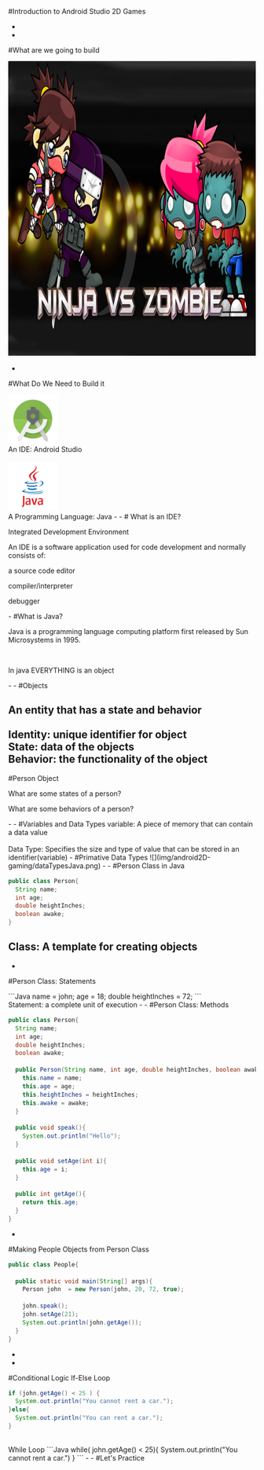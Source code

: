 #Introduction to Android Studio 2D Games

-
-
#What are we going to build

<img src="img/android2D-gaming/ninja_splash.png" height="600" width="700">

-
#What Do We Need to Build it

<img src="img/android2D-gaming/androidstudio.png" height="100" width="100">
<br>
An IDE: Android Studio
<br>
<br>
<img src="img/android2D-gaming/java.png" height="100" width="100">
<br>
A Programming Language: Java
-
-
# What is an IDE?
<p class="fragment fade-up">Integrated Development Environment</p>
<p class="fragment fade-up">An IDE is a software application used for code development and normally consists of:</p>
<p class="fragment fade-up"> a source code editor</p>
<p class="fragment fade-up"> compiler/interpreter</p>
<p class="fragment fade-up"> debugger</p>
-
#What is Java?
<p class="fragment fade-up">Java is a programming language computing platform first released by Sun Microsystems in 1995.</p>
<br>
<p class="fragment fade-up"> In java EVERYTHING is an object</p>
-
-
#Objects

An entity that has a state and behavior
<br>
<br>
Identity: unique identifier for object
<br>
State: data of the objects
<br>
Behavior: the functionality of the object
-
#Person Object
<p class="fragment fade-up">What are some states of a person?</p>
<p class="fragment fade-up">What are some behaviors of a person?</p>
-
-
#Variables and Data Types
variable: A piece of memory that can contain a data value
<br>
<br>
Data Type: Specifies the size and type of value that can be stored in an identifier(variable)
-
#Primative Data Types
![](img/android2D-gaming/dataTypesJava.png)
-
-
#Person Class in Java

```Java
public class Person{
  String name;
  int age;
  double heightInches;
  boolean awake;
}  
```
Class: A template for creating objects
-
-
#Person Class: Statements
<div class="fragment fade-up">
```Java
name = john;
age = 18;
double heightInches = 72;
```
</div>
Statement: a complete unit of execution
-
-
#Person Class: Methods

```Java
public class Person{
  String name;
  int age;
  double heightInches;
  boolean awake;

  public Person(String name, int age, double heightInches, boolean awake){
    this.name = name;
    this.age = age;
    this.heightInches = heightInches;
    this.awake = awake;
  }

  public void speak(){
    System.out.println("Hello");
  }

  public void setAge(int i){
    this.age = i;
  }

  public int getAge(){
    return this.age;
  }
}  
```
-
#Making People Objects from Person Class
```Java
public class People{

  public static void main(String[] args){
    Person john  = new Person(john, 20, 72, true);

    john.speak();
    john.setAge(21);
    System.out.println(john.getAge());
  }
}
```
-
-
#Conditional Logic
If-Else Loop
```Java
if (john.getAge() < 25 ) {
  System.out.println("You cannot rent a car.");
}else{
  System.out.println("You can rent a car.");
}
```
<br>
While Loop
```Java
while( john.getAge() < 25){
  System.out.println("You cannot rent a car.")
}
```
-
-
#Let's Practice 
